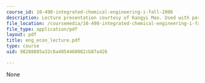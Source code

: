 ```yaml
---
course_id: 10-490-integrated-chemical-engineering-i-fall-2006
description: Lecture presentation courtesy of Kangyi Mao. Used with permission.
file_location: /coursemedia/10-490-integrated-chemical-engineering-i-fall-2006/98288885a32c8a4054460082cb87a426_eng_econ_lecture.pdf
file_type: application/pdf
layout: pdf
title: eng_econ_lecture.pdf
type: course
uid: 98288885a32c8a4054460082cb87a426

---
```

None